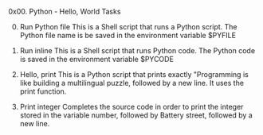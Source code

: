 0x00. Python - Hello, World
Tasks

0. Run Python file
This is a Shell script that runs a Python script. The Python file name is be
saved in the environment variable $PYFILE

1. Run inline
This is a Shell script that runs Python code.
The Python code is saved in the environment variable $PYCODE

2. Hello, print
This is a Python script that prints exactly "Programming is like building a multilingual puzzle, followed by a new line. It uses the print function.

3. Print integer
Completes the source code in order to print the integer stored in the variable number, followed by Battery street, followed by a new line.
